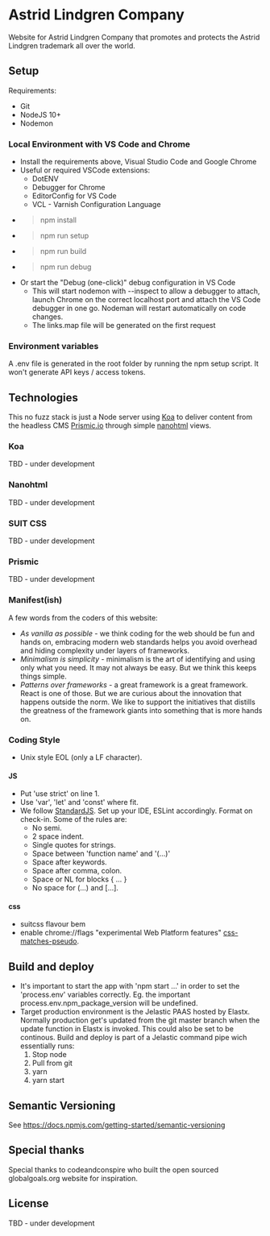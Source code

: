 # Astrid Lindgren Company

Website for Astrid Lindgren Company that promotes and protects the Astrid Lindgren trademark all over the world.

## Setup

Requirements:
- Git
- NodeJS 10+
- Nodemon

### Local Environment with VS Code and Chrome

- Install the requirements above, Visual Studio Code and Google Chrome
- Useful or required VSCode extensions:
  - DotENV
  - Debugger for Chrome
  - EditorConfig for VS Code
  - VCL - Varnish Configuration Language
- > npm install
- > npm run setup
- > npm run build
- > npm run debug
- Or start the "Debug (one-click)" debug configuration in VS Code
  - This will start nodemon with --inspect to allow a debugger to attach, launch Chrome on the correct localhost port and attach the VS Code debugger in one go. Nodeman will restart automatically on code changes.
  - The links.map file will be generated on the first request

### Environment variables

A .env file is generated in the root folder by running the npm setup script. It won't generate API keys / access tokens.

## Technologies

This no fuzz stack is just a Node server using [Koa](http://koajs.com/) to deliver content from the headless CMS [Prismic.io](https://prismic.io/) through simple [nanohtml](https://github.com/choojs/nanohtml) views.

### Koa

TBD - under development

### Nanohtml

TBD - under development

### SUIT CSS

TBD - under development

### Prismic

TBD - under development

### Manifest(ish)

A few words from the coders of this website:

- *As vanilla as possible* - we think coding for the web should be fun and hands on, embracing modern web standards helps you avoid overhead and hiding complexity under layers of frameworks.
- *Minimalism is simplicity* - minimalism is the art of identifying and using only what you need. It may not always be easy. But we think this keeps things simple.
- *Patterns over frameworks* - a great framework is a great framework. React is one of those. But we are curious about the innovation that happens outside the norm. We like to support the initiatives that distills the greatness of the framework giants into something that is more hands on.

### Coding Style

- Unix style EOL (only a LF character).

#### JS

- Put 'use strict' on line 1.
- Use 'var', 'let' and 'const' where fit.
- We follow [StandardJS](https://standardjs.com/). Set up your IDE, ESLint accordingly.
  Format on check-in. Some of the rules are:
  - No semi.
  - 2 space indent.
  - Single quotes for strings.
  - Space between 'function name' and '(...)'
  - Space after keywords.
  - Space after comma, colon.
  - Space or NL for blocks { ... }
  - No space for (...) and [...].

#### css

- suitcss flavour bem
- enable chrome://flags "experimental Web Platform features" [css-matches-pseudo](https://caniuse.com/#feat=css-matches-pseudo).

## Build and deploy

- It's important to start the app with 'npm start ...' in order to set the 'process.env' variables correctly. Eg. the important process.env.npm_package_version will be undefined.
- Target production environment is the Jelastic PAAS hosted by Elastx. Normally production get's updated from the git master branch when the update function in Elastx is invoked. This could also be set to be continous. Build and deploy is part of a Jelastic command pipe wich essentially runs:
  1. Stop node
  2. Pull from git
  3. yarn
  4. yarn start

## Semantic Versioning

See https://docs.npmjs.com/getting-started/semantic-versioning

## Special thanks

Special thanks to codeandconspire who built the open sourced globalgoals.org website for inspiration.

## License

TBD - under development

